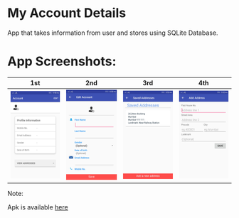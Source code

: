 # My Account Details
App that takes information from user and stores using SQLite Database.
# App Screenshots:


1st | 2nd | 3rd | 4th 
:-------------------------:|:-------------------------:|:-------------------------:|:-------------------------:
![](Screenshots/1st.jpeg)  |  ![](Screenshots/2nd.jpeg) | ![](Screenshots/3rd.jpeg) | ![](Screenshots/4th.jpeg)

Note:

Apk is available [here](https://drive.google.com/open?id=0ByhomG_rK2p2dlJfUnFaSDZFTEk)
